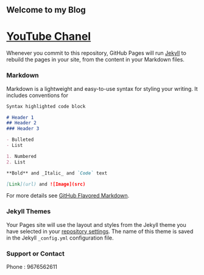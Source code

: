 ## Welcome to my Blog

<a href= "https://www.youtube.com/channel/UC6kqSFkmT94Aassu23HJ2og?view_as=subscriber"><h1> YouTube Chanel </h1> </a>

Whenever you commit to this repository, GitHub Pages will run [Jekyll](https://jekyllrb.com/) to rebuild the pages in your site, from the content in your Markdown files.

### Markdown

Markdown is a lightweight and easy-to-use syntax for styling your writing. It includes conventions for

```markdown
Syntax highlighted code block

# Header 1
## Header 2
### Header 3

- Bulleted
- List

1. Numbered
2. List

**Bold** and _Italic_ and `Code` text

[Link](url) and ![Image](src)
```

For more details see [GitHub Flavored Markdown](https://guides.github.com/features/mastering-markdown/).

### Jekyll Themes

Your Pages site will use the layout and styles from the Jekyll theme you have selected in your [repository settings](https://github.com/Sudhakarcs77/sudhakar/settings). The name of this theme is saved in the Jekyll `_config.yml` configuration file.

### Support or Contact
Phone : 9676562611
